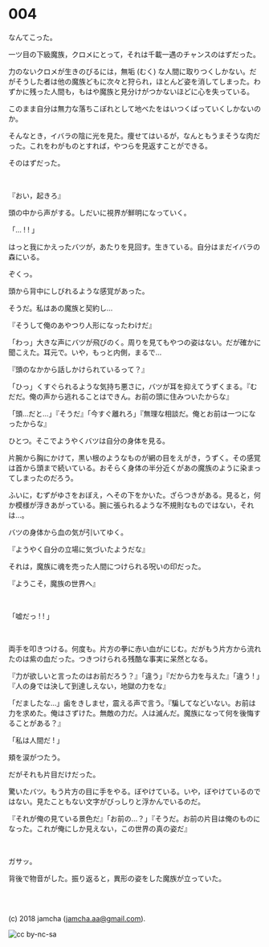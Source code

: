 

# 004

なんてこった。  

一ツ目の下級魔族，クロメにとって，それは千載一遇のチャンスのはずだった。  

力のないクロメが生きのびるには，無垢 (むく) な人間に取りつくしかない。だがそうした者は他の魔族どもに次々と狩られ，ほとんど姿を消してしまった。わずかに残った人間も，もはや魔族と見分けがつかないほどに心を失っている。  

このまま自分は無力な落ちこぼれとして地べたをはいつくばっていくしかないのか。  

そんなとき，イバラの陰に光を見た。痩せてはいるが，なんともうまそうな肉だった。これをわがものとすれば，やつらを見返すことができる。  

そのはずだった。  

<br>  

『おい，起きろ』  

頭の中から声がする。しだいに視界が鮮明になっていく。  

「… ! ! 」  

はっと我にかえったバツが，あたりを見回す。生きている。自分はまだイバラの森にいる。  

ぞくっ。  

頭から背中にしびれるような感覚があった。  

そうだ。私はあの魔族と契約し…  

『そうして俺のあやつり人形になったわけだ』  

「わっ」大きな声にバツが飛びのく。周りを見てもやつの姿はない。だが確かに聞こえた。耳元で。いや，もっと内側，まるで…  

『頭のなかから話しかけられているって？』  

「ひっ」くすぐられるような気持ち悪さに，バツが耳を抑えてうずくまる。『むだだ。俺の声から逃れることはできん。お前の頭に住みついたからな』  

「頭…だと…」『そうだ』「今すぐ離れろ」『無理な相談だ。俺とお前は一つになったからな』  

ひとつ。そこでようやくバツは自分の身体を見る。  

片腕から胸にかけて，黒い根のようなものが網の目をえがき，うずく。その感覚は首から頭まで続いている。おそらく身体の半分近くがあの魔族のように染まってしまったのだろう。  

ふいに，むずがゆさをおぼえ，へその下をかいた。ざらつきがある。見ると，何か模様が浮きあがっている。腕に張られるような不規則なものではない，それは…。  

バツの身体から血の気が引いてゆく。  

『ようやく自分の立場に気づいたようだな』  

それは，魔族に魂を売った人間につけられる呪いの印だった。  

『ようこそ，魔族の世界へ』  

<br>  

「嘘だっ ! ! 」  

<br>  

両手を叩きつける。何度も。片方の拳に赤い血がにじむ。だがもう片方から流れたのは紫の血だった。つきつけられる残酷な事実に呆然となる。  

『力が欲しいと言ったのはお前だろう？』「違う」『だから力を与えた』「違う ! 」『人の身では決して到達しえない，地獄の力をな』  

「だましたな…」歯をきしませ，震える声で言う。『騙してなどいない。お前は力を求めた。俺はさずけた。無敵の力だ。人は滅んだ。魔族になって何を後悔することがある？』  

「私は人間だ ! 」  

頬を涙がつたう。  

だがそれも片目だけだった。  

驚いたバツ。もう片方の目に手をやる。ぼやけている。いや，ぼやけているのではない。見たこともない文字がびっしりと浮かんでいるのだ。  

『それが俺の見ている景色だ』「お前の…？」『そうだ。お前の片目は俺のものになった。これが俺にしか見えない，この世界の真の姿だ』  

<br>  

ガサッ。  

背後で物音がした。振り返ると，異形の姿をした魔族が立っていた。  

<br>  
<br>  

(c) 2018 jamcha (jamcha.aa@gmail.com).  

![cc by-nc-sa](https://i.creativecommons.org/l/by-nc-sa/4.0/88x31.png)  

